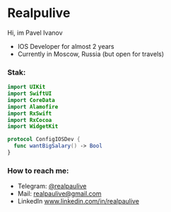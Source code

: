 # Realpulive

Hi, im Pavel Ivanov
- IOS Developer for almost 2 years
- Currently in Moscow, Russia (but open for travels)

### Stak:
```swift
import UIKit
import SwiftUI
import CoreData
import Alamofire
import RxSwift
import RxCocoa
import WidgetKit

protocol ConfigIOSDev {
  func wantBigSalary() -> Bool
}
```

### How to reach me:
- Telegram: [@realpaulive](http://t.me/realpaulive")
- Mail: realpaulive@gmail.com
- LinkedIn www.linkedin.com/in/realpaulive
